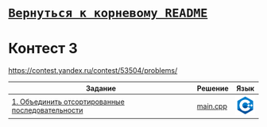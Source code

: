 # [__```Вернуться к корневому README```__](https://github.com/MaximKanevskiy/CFUV/blob/main/README.md)
# Контест 3
https://contest.yandex.ru/contest/53504/problems/

| Задание | Решение | Язык |
| --- | --- | --- |
| [1. Объединить отсортированные последовательности](https://contest.yandex.ru/contest/53504/problems/1/) | [main.cpp](https://github.com/MaximKanevskiy/CFUV/blob/main/contest_03/01/main.cpp) | [<img src="https://github.com/MaximKanevskiy/CFUV/blob/main/img/cpp.png" width="40"/>]() |
